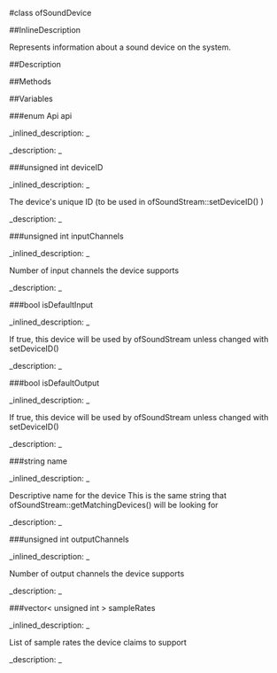 #class ofSoundDevice


<!--
_visible: True_
_advanced: False_
_istemplated: False_
_extends: _
-->

##InlineDescription


Represents information about a sound device on the system.





##Description





##Methods



##Variables



###enum Api api

<!--
_name: api_
_type: enum Api_
_access: public_
_version_started: 0.10.0_
_version_deprecated: _
_summary: _
_visible: True_
_constant: False_
_advanced: False_
-->

_inlined_description: _







_description: _







<!----------------------------------------------------------------------------->

###unsigned int deviceID

<!--
_name: deviceID_
_type: unsigned int_
_access: public_
_version_started: 0.9.0_
_version_deprecated: _
_summary: _
_visible: True_
_constant: False_
_advanced: False_
-->

_inlined_description: _

The device's unique ID (to be used in ofSoundStream::setDeviceID() )





_description: _







<!----------------------------------------------------------------------------->

###unsigned int inputChannels

<!--
_name: inputChannels_
_type: unsigned int_
_access: public_
_version_started: 0.9.0_
_version_deprecated: _
_summary: _
_visible: True_
_constant: False_
_advanced: False_
-->

_inlined_description: _

Number of input channels the device supports





_description: _







<!----------------------------------------------------------------------------->

###bool isDefaultInput

<!--
_name: isDefaultInput_
_type: bool_
_access: public_
_version_started: 0.9.0_
_version_deprecated: _
_summary: _
_visible: True_
_constant: False_
_advanced: False_
-->

_inlined_description: _

If true, this device will be used by ofSoundStream unless changed with setDeviceID()





_description: _







<!----------------------------------------------------------------------------->

###bool isDefaultOutput

<!--
_name: isDefaultOutput_
_type: bool_
_access: public_
_version_started: 0.9.0_
_version_deprecated: _
_summary: _
_visible: True_
_constant: False_
_advanced: False_
-->

_inlined_description: _

If true, this device will be used by ofSoundStream unless changed with setDeviceID()





_description: _







<!----------------------------------------------------------------------------->

###string name

<!--
_name: name_
_type: string_
_access: public_
_version_started: 0.9.0_
_version_deprecated: _
_summary: _
_visible: True_
_constant: False_
_advanced: False_
-->

_inlined_description: _

Descriptive name for the device
This is the same string that ofSoundStream::getMatchingDevices() will be looking for





_description: _







<!----------------------------------------------------------------------------->

###unsigned int outputChannels

<!--
_name: outputChannels_
_type: unsigned int_
_access: public_
_version_started: 0.9.0_
_version_deprecated: _
_summary: _
_visible: True_
_constant: False_
_advanced: False_
-->

_inlined_description: _

Number of output channels the device supports





_description: _







<!----------------------------------------------------------------------------->

###vector< unsigned int > sampleRates

<!--
_name: sampleRates_
_type: vector< unsigned int >_
_access: public_
_version_started: 0.9.0_
_version_deprecated: _
_summary: _
_visible: True_
_constant: False_
_advanced: False_
-->

_inlined_description: _

List of sample rates the device claims to support





_description: _







<!----------------------------------------------------------------------------->


